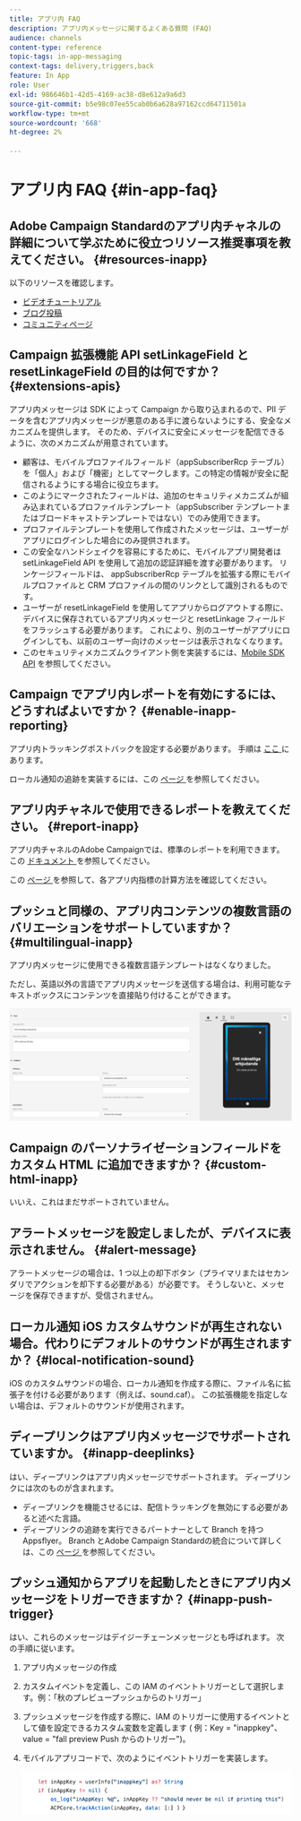 ```yaml
---
title: アプリ内 FAQ
description: アプリ内メッセージに関するよくある質問 (FAQ)
audience: channels
content-type: reference
topic-tags: in-app-messaging
context-tags: delivery,triggers,back
feature: In App
role: User
exl-id: 986646b1-42d5-4169-ac38-d8e612a9a6d3
source-git-commit: b5e98c07ee55cab0b6a628a97162ccd64711501a
workflow-type: tm+mt
source-wordcount: '668'
ht-degree: 2%

---
```



# アプリ内 FAQ {#in-app-faq}

## Adobe Campaign Standardのアプリ内チャネルの詳細について学ぶために役立つリソース推奨事項を教えてください。 {#resources-inapp}

以下のリソースを確認します。

* [ビデオチュートリアル](https://experienceleague.adobe.com/docs/campaign-standard-learn/tutorials/communication-channels/mobile/in-app/in-app-message-overview.html)
* [ブログ投稿](https://theblog.adobe.com/get-more-out-of-the-new-in-app-message-channel-from-adobe-campaign/)
* [コミュニティページ](https://experienceleaguecommunities.adobe.com/t5/adobe-campaign-standard/ct-p/adobe-campaign-standard-community)

## Campaign 拡張機能 API setLinkageField と resetLinkageField の目的は何ですか？ {#extensions-apis}

アプリ内メッセージは SDK によって Campaign から取り込まれるので、PII データを含むアプリ内メッセージが悪意のある手に渡らないようにする、安全なメカニズムを提供します。 そのため、デバイスに安全にメッセージを配信できるように、次のメカニズムが用意されています。

* 顧客は、モバイルプロファイルフィールド（appSubscriberRcp テーブル）を「個人」および「機密」としてマークします。この特定の情報が安全に配信されるようにする場合に役立ちます。
* このようにマークされたフィールドは、追加のセキュリティメカニズムが組み込まれているプロファイルテンプレート（appSubscriber テンプレートまたはブロードキャストテンプレートではない）でのみ使用できます。
* プロファイルテンプレートを使用して作成されたメッセージは、ユーザーがアプリにログインした場合にのみ提供されます。
* この安全なハンドシェイクを容易にするために、モバイルアプリ開発者は setLinkageField API を使用して追加の認証詳細を渡す必要があります。 リンケージフィールドは、 appSubscriberRcp テーブルを拡張する際にモバイルプロファイルと CRM プロファイルの間のリンクとして識別されるものです。
* ユーザーが resetLinkageField を使用してアプリからログアウトする際に、デバイスに保存されているアプリ内メッセージと resetLinkage フィールドをフラッシュする必要があります。 これにより、別のユーザーがアプリにログインしても、以前のユーザー向けのメッセージは表示されなくなります。
* このセキュリティメカニズムクライアント側を実装するには、[Mobile SDK API](https://aep-sdks.gitbook.io/docs/using-mobile-extensions/adobe-campaign-standard/adobe-campaign-standard-api-reference) を参照してください。

## Campaign でアプリ内レポートを有効にするには、どうすればよいですか？ {#enable-inapp-reporting}

アプリ内トラッキングポストバックを設定する必要があります。 手順は [ ここ ](../../administration/using/configuring-rules-launch.md#inapp-tracking-postback) にあります。

ローカル通知の追跡を実装するには、この [ ページ ](../../administration/using/local-tracking.md) を参照してください。

## アプリ内チャネルで使用できるレポートを教えてください。 {#report-inapp}

アプリ内チャネルのAdobe Campaignでは、標準のレポートを利用できます。 この [ ドキュメント ](../../reporting/using/in-app-report.md) を参照してください。

この [ ページ ](../../reporting/using/indicator-calculation.md#in-app-delivery) を参照して、各アプリ内指標の計算方法を確認してください。

## プッシュと同様の、アプリ内コンテンツの複数言語のバリエーションをサポートしていますか？ {#multilingual-inapp}

アプリ内メッセージに使用できる複数言語テンプレートはなくなりました。

ただし、英語以外の言語でアプリ内メッセージを送信する場合は、利用可能なテキストボックスにコンテンツを直接貼り付けることができます。

![](assets/faq_inapp.png)

## Campaign のパーソナライゼーションフィールドをカスタム HTML に追加できますか？ {#custom-html-inapp}

いいえ、これはまだサポートされていません。

## アラートメッセージを設定しましたが、デバイスに表示されません。 {#alert-message}

アラートメッセージの場合は、1 つ以上の却下ボタン（プライマリまたはセカンダリでアクションを却下する必要がある）が必要です。 そうしないと、メッセージを保存できますが、受信されません。

## ローカル通知 iOS カスタムサウンドが再生されない場合。代わりにデフォルトのサウンドが再生されますか？ {#local-notification-sound}

iOS のカスタムサウンドの場合、ローカル通知を作成する際に、ファイル名に拡張子を付ける必要があります（例えば、sound.caf）。 この拡張機能を指定しない場合は、デフォルトのサウンドが使用されます。

## ディープリンクはアプリ内メッセージでサポートされていますか。 {#inapp-deeplinks}

はい、ディープリンクはアプリ内メッセージでサポートされます。 ディープリンクには次のものが含まれます。

* ディープリンクを機能させるには、配信トラッキングを無効にする必要があると述べた言語。
* ディープリンクの追跡を実行できるパートナーとして Branch を持つ Appsflyer。 Branch とAdobe Campaign Standardの統合について詳しくは、この [ ページ ](https://help.branch.io/using-branch/docs/adobe-campaign-standard-1) を参照してください。

## プッシュ通知からアプリを起動したときにアプリ内メッセージをトリガーできますか？ {#inapp-push-trigger}

はい、これらのメッセージはデイジーチェーンメッセージとも呼ばれます。 次の手順に従います。

1. アプリ内メッセージの作成

1. カスタムイベントを定義し、この IAM のイベントトリガーとして選択します。例：「秋のプレビュープッシュからのトリガー」

1. プッシュメッセージを作成する際に、IAM のトリガーに使用するイベントとして値を設定できるカスタム変数を定義します ( 例：Key = &quot;inappkey&quot;、value = &quot;fall preview Push からのトリガー&quot;)。

1. モバイルアプリコードで、次のようにイベントトリガーを実装します。

   ![](assets/faq_inapp_2.png)
